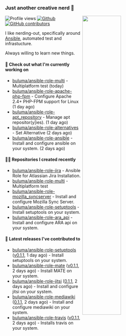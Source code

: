 ### Just another creative nerd 👋


![Profile views](https://gpvc.arturio.dev/buluma) <a href="https://gitstats.me/buluma">
  <img align="right" src="https://github-readme-stats.vercel.app/api?username=buluma&theme=gotham&show_icons=true" width="50%"/>
</a>
[![Github](https://img.shields.io/badge/-buluma-black?style=flat&labelColor=black&logo=github&logoColor=white&include_all_commits=true&count_private=true)](https://gitstats.me/buluma)
[![GitHub contributors](https://img.shields.io/github/contributors/buluma/badges.svg)](https://GitHub.com/buluma/badges/graphs/contributors/)

I like nerding-out, specifically around [Ansible](https://github.com/ansible/ansible), automated test and infrastucture.

Always willing to learn new things.

#### 👷 Check out what I'm currently working on

- [buluma/ansible-role-multi](https://github.com/buluma/ansible-role-multi) - Multiplatform test (today)
- [buluma/ansible-role-apache-php-fpm](https://github.com/buluma/ansible-role-apache-php-fpm) - Configure Apache 2.4&#43; PHP-FPM support for Linux (1 day ago)
- [buluma/ansible-role-apt_repository](https://github.com/buluma/ansible-role-apt_repository) - Manage apt repositor(y|ies). (1 day ago)
- [buluma/ansible-role-alternatives](https://github.com/buluma/ansible-role-alternatives) - Set Alternative (2 days ago)
- [buluma/ansible-role-ansible](https://github.com/buluma/ansible-role-ansible) - Install and configure ansible on your system. (2 days ago)

#### 👨‍💻 Repositories I created recently

- [buluma/ansible-role-jira](https://github.com/buluma/ansible-role-jira) - Ansible Role for Atlassian Jira Installation.
- [buluma/ansible-role-multi](https://github.com/buluma/ansible-role-multi) - Multiplatform test
- [buluma/ansible-role-mozilla_syncserver](https://github.com/buluma/ansible-role-mozilla_syncserver) - Install and configure Mozilla Sync Server.
- [buluma/ansible-role-setuptools](https://github.com/buluma/ansible-role-setuptools) - Install setuptools on your system.
- [buluma/ansible-role-ara_api](https://github.com/buluma/ansible-role-ara_api) - Install and configure ARA api on your system.

#### 🚀 Latest releases I've contributed to

- [buluma/ansible-role-setuptools](https://github.com/buluma/ansible-role-setuptools) ([v0.1.1](https://github.com/buluma/ansible-role-setuptools/releases/tag/v0.1.1), 1 day ago) - Install setuptools on your system.
- [buluma/ansible-role-mate](https://github.com/buluma/ansible-role-mate) ([v0.1.1](https://github.com/buluma/ansible-role-mate/releases/tag/v0.1.1), 2 days ago) - Install MATE on your system.
- [buluma/ansible-role-jitsi](https://github.com/buluma/ansible-role-jitsi) ([0.1.1](https://github.com/buluma/ansible-role-jitsi/releases/tag/0.1.1), 2 days ago) - Install and configure jitsi on your system.
- [buluma/ansible-role-mediawiki](https://github.com/buluma/ansible-role-mediawiki) ([0.1.1](https://github.com/buluma/ansible-role-mediawiki/releases/tag/0.1.1), 2 days ago) - Install and configure mediawiki on your system.
- [buluma/ansible-role-travis](https://github.com/buluma/ansible-role-travis) ([v0.1.1](https://github.com/buluma/ansible-role-travis/releases/tag/v0.1.1), 2 days ago) - Installs travis on your system.


